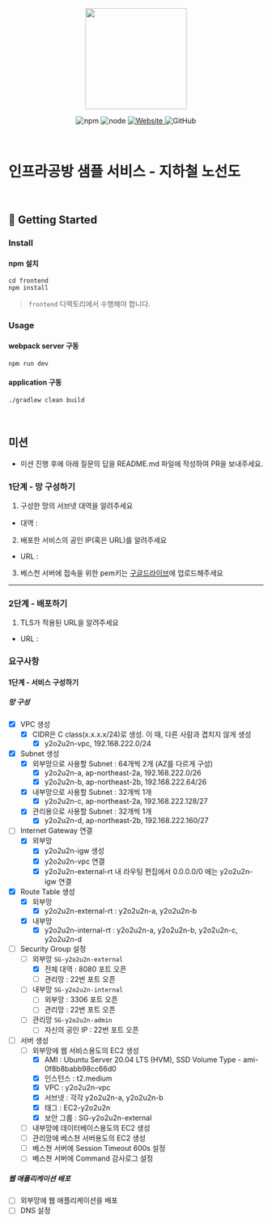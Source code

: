 <p align="center">
    <img width="200px;" src="https://raw.githubusercontent.com/woowacourse/atdd-subway-admin-frontend/master/images/main_logo.png"/>
</p>
<p align="center">
  <img alt="npm" src="https://img.shields.io/badge/npm-%3E%3D%205.5.0-blue">
  <img alt="node" src="https://img.shields.io/badge/node-%3E%3D%209.3.0-blue">
  <a href="https://edu.nextstep.camp/c/R89PYi5H" alt="nextstep atdd">
    <img alt="Website" src="https://img.shields.io/website?url=https%3A%2F%2Fedu.nextstep.camp%2Fc%2FR89PYi5H">
  </a>
  <img alt="GitHub" src="https://img.shields.io/github/license/next-step/atdd-subway-service">
</p>

<br>

# 인프라공방 샘플 서비스 - 지하철 노선도

<br>

## 🚀 Getting Started

### Install

#### npm 설치

```
cd frontend
npm install
```

> `frontend` 디렉토리에서 수행해야 합니다.

### Usage

#### webpack server 구동

```
npm run dev
```

#### application 구동

```
./gradlew clean build
```

<br>

## 미션

* 미션 진행 후에 아래 질문의 답을 README.md 파일에 작성하여 PR을 보내주세요.

### 1단계 - 망 구성하기

1. 구성한 망의 서브넷 대역을 알려주세요

- 대역 :

2. 배포한 서비스의 공인 IP(혹은 URL)를 알려주세요

- URL :

3. 베스천 서버에 접속을 위한 pem키는 [구글드라이브](https://drive.google.com/drive/folders/1dZiCUwNeH1LMglp8dyTqqsL1b2yBnzd1?usp=sharing)에
   업로드해주세요

---

### 2단계 - 배포하기

1. TLS가 적용된 URL을 알려주세요

- URL :

### 요구사항

#### 1단계 - 서비스 구성하기

##### 망 구성

- [x] VPC 생성
    - [x] CIDR은 C class(x.x.x.x/24)로 생성. 이 때, 다른 사람과 겹치지 않게 생성
        - [x] y2o2u2n-vpc, 192.168.222.0/24
- [x] Subnet 생성
    - [x] 외부망으로 사용할 Subnet : 64개씩 2개 (AZ를 다르게 구성)
        - [x] y2o2u2n-a, ap-northeast-2a, 192.168.222.0/26
        - [x] y2o2u2n-b, ap-northeast-2b, 192.168.222.64/26
    - [x] 내부망으로 사용할 Subnet : 32개씩 1개
        - [x] y2o2u2n-c, ap-northeast-2a, 192.168.222.128/27
    - [x] 관리용으로 사용할 Subnet : 32개씩 1개
        - [x] y2o2u2n-d, ap-northeast-2b, 192.168.222.160/27
- [ ] Internet Gateway 연결
    - [x] 외부망
        - [x] y2o2u2n-igw 생성
        - [x] y2o2u2n-vpc 연결
        - [x] y2o2u2n-external-rt 내 라우팅 편집에서 0.0.0.0/0 에는 y2o2u2n-igw 연결
- [x] Route Table 생성
    - [x] 외부망
        - [x] y2o2u2n-external-rt : y2o2u2n-a, y2o2u2n-b
    - [x] 내부망
        - [x] y2o2u2n-internal-rt : y2o2u2n-a, y2o2u2n-b, y2o2u2n-c, y2o2u2n-d
- [ ] Security Group 설정
    - [ ] 외부망 `SG-y2o2u2n-external`
        - [x] 전체 대역 : 8080 포트 오픈
        - [ ] 관리망 : 22번 포트 오픈
    - [ ] 내부망 `SG-y2o2u2n-internal`
        - [ ] 외부망 : 3306 포트 오픈
        - [ ] 관리망 : 22번 포트 오픈
    - [ ] 관리망 `SG-y2o2u2n-admin`
        - [ ] 자신의 공인 IP : 22번 포트 오픈
- [ ] 서버 생성
    - [ ] 외부망에 웹 서비스용도의 EC2 생성
      - [x] AMI : Ubuntu Server 20.04 LTS (HVM), SSD Volume Type - ami-0f8b8babb98cc66d0
      - [x] 인스턴스 : t2.medium
      - [x] VPC : y2o2u2n-vpc
      - [x] 서브넷 : 각각 y2o2u2n-a, y2o2u2n-b
      - [x] 태그 : EC2-y2o2u2n
      - [x] 보안 그룹 : SG-y2o2u2n-external
    - [ ] 내부망에 데이터베이스용도의 EC2 생성
    - [ ] 관리망에 베스쳔 서버용도의 EC2 생성
    - [ ] 베스쳔 서버에 Session Timeout 600s 설정
    - [ ] 베스쳔 서버에 Command 감사로그 설정

##### 웹 애플리케이션 배포

- [ ] 외부망에 웹 애플리케이션을 배포
- [ ] DNS 설정

